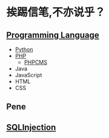 # 挨踢信笔,不亦说乎？

## [Programming Language](https://github.com/newbienewbie/notes/tree/master/ProgrammingLanguage)

* [Python](https://github.com/newbienewbie/notes/tree/master/ProgrammingLanguage/Python)
* [PHP]()
    * [PHPCMS](https://github.com/newbienewbie/notes/tree/master/ProgrammingLanguage/PHP/PHPCMS)
* Java
* JavaScript
* HTML
* CSS


## Pene

## [SQLInjection](https://github.com/newbienewbie/notes/tree/master/Pene/SqlInjection)





